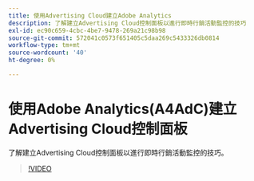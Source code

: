 ```yaml
---
title: 使用Advertising Cloud建立Adobe Analytics
description: 了解建立Advertising Cloud控制面板以進行即時行銷活動監控的技巧
exl-id: ec90c659-4cbc-4be7-9478-269a21c98b98
source-git-commit: 572041c0573f651405c5daa269c5433326db0814
workflow-type: tm+mt
source-wordcount: '40'
ht-degree: 0%

---
```


# 使用Adobe Analytics(A4AdC)建立Advertising Cloud控制面板

了解建立Advertising Cloud控制面板以進行即時行銷活動監控的技巧。

>[!VIDEO](https://video.tv.adobe.com/v/33922)
